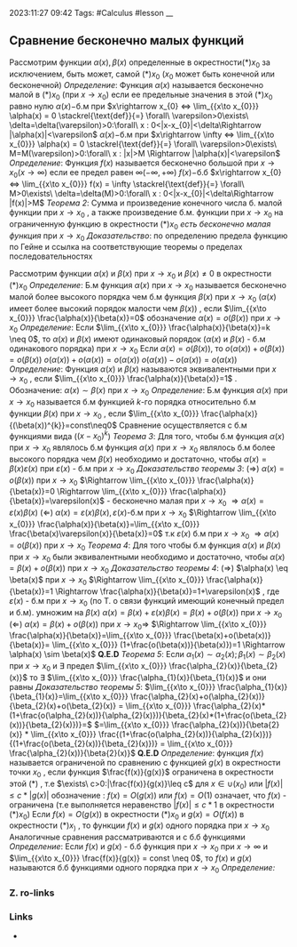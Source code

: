 2023:11:27 09:42
Tags: #Calculus #lesson 
__
## Сравнение бесконечно малых функций
Рассмотрим функции $\alpha(x), \beta(x)$ определенные в окрестности$(*)x_{0}$ за исключением, быть может, самой $(*)x_{0}$ ($x_{0}$ может быть конечной или бесконечной)
*Определение*: Функция $\alpha(x)$ называется бесконечно малой в $(*)x_{0}$ (при $x\rightarrow x_{0}$) если ее предельные значения в этой $(*)x_{0}$ равно нулю
$\alpha(x) -$б.м при $x\rightarrow x_{0} <=> \lim_{{x\to x_{0}}} \alpha(x) = 0 \stackrel{\text{def}}{=} \forall\ \varepsilon>0\exists\ \delta=\delta(\varepsilon)>0:\forall\ x : 0<|x-x_{0}|<\delta\Rightarrow |\alpha(x)|<\varepsilon$
$\alpha(x) -$б.м при $x\rightarrow \infty <=> \lim_{{x\to x_{0}}} \alpha(x) = 0 \stackrel{\text{def}}{=} \forall\ \varepsilon>0\exists\ M=M(\varepsilon)>0:\forall\ x : |x|>M \Rightarrow |\alpha(x)|<\varepsilon$
*Определение*: 
Функция $f(x)$ называется бесконечно большой при $x\rightarrow x_{0} (x\rightarrow \infty)$ если ее
предел равен $\infty(-\infty, +\infty)$ 
$f(x)-$б.б
$x\rightarrow x_{0} <=> \lim_{{x\to x_{0}}} f(x) = \infty \stackrel{\text{def}}{=} \forall\ M>0\exists\ \delta=\delta(M)>0:\forall\ x : 0<|x-x_{0}|<\delta\Rightarrow |f(x)|>M$
*Теорема 2*:
Сумма и произведение конечного числа б. малой функции при $x\rightarrow x_{0}$ ,
а также произведение б.м. функции при $x\rightarrow x_{0}$ на ограниченную функцию в окрестности $(*)x_{0}$ *есть бесконечно малая функция* при $x\rightarrow x_{0}$ 
*Доказательство*: по определению предела функцию по Гейне и ссылка на соответствующие теоремы о пределах последовательностях

Рассмотрим функции $\alpha(x)$ и $\beta(x)$ при $x\rightarrow x_{0}$ и $\beta(x) \neq 0$ в окрестности $(*)x_{0}$
*Определение*: 
Б.м функция $\alpha(x)$ при $x\rightarrow x_{0}$ называется бесконечно малой более высокого порядка чем б.м функция $\beta(x)$ при $x\rightarrow x_{0}$ ($\alpha(x)$ имеет более высокий порядок малости чем $\beta(x)$) , если $\lim_{{x\to x_{0}}} \frac{\alpha(x)}{\beta(x)}=0$ 
обозначение $\alpha(x)=o(\beta(x))$ при $x\rightarrow x_{0}$ 
*Определение*:
Если $\lim_{{x\to x_{0}}} \frac{\alpha(x)}{\beta(x)}=k \neq 0$, то $\alpha(x)$ и $\beta(x)$ имеют одинаковый порядок ($\alpha(x)$ и $\beta(x)$ - б.м одинакового порядка) при $x\rightarrow x_{0}$
Если $\alpha(x)=o(\beta(x))$, то $o(\alpha(x))+o(\beta(x))=o(\beta(x))$
$o(\alpha(x))+o(\alpha(x))=o(\alpha(x))$
$o(\alpha(x))-o(\alpha(x))=o(\alpha(x))$
*Определение*:
Функция $\alpha(x)$ и $\beta(x)$ называются эквивалентными при $x\rightarrow x_{0}$ ,
если $\lim_{{x\to x_{0}}} \frac{\alpha(x)}{\beta(x)}=1$ . 
Обозначение: $\alpha(x) \sim \beta(x)$ при $x\rightarrow x_{0}$
*Определение*:
Б.м функция $\alpha(x)$ при $x\rightarrow x_{0}$ называется б.м функцией $k$-го порядка относительно б.м функции $\beta(x)$ при $x\rightarrow x_{0}$ , если
$\lim_{{x\to x_{0}}} \frac{\alpha(x)}{(\beta(x))^{k}}=const\neq0$
Сравнение осуществляется с б.м функциями вида ($(x-x_{0})^{k}$)
*Теорема 3*:
Для того, чтобы б.м функция $\alpha(x)$ при $x\rightarrow x_{0}$ являлось б.м функция $\alpha(x)$ при $x\rightarrow x_{0}$ являлось б.м более высокого порядка чем $\beta(x)$ необходимо и достаточно, чтобы $\alpha(x)=\beta(x)\varepsilon(x)$ при $\varepsilon(x)$ - б.м при $x\rightarrow x_{0}$
*Доказательство теоремы 3*:
$(\Rightarrow)$ $\alpha(x)=o(\beta(x))$ при $x\rightarrow x_{0}$ $\Rightarrow \lim_{{x\to x_{0}}} \frac{\alpha(x)}{\beta(x)}=0 \Rightarrow \lim_{{x\to x_{0}}} \frac{\alpha(x)}{\beta(x)}=\varepsilon(x)$ - бесконечно малая при $x\rightarrow x_{0}$ $\Rightarrow \alpha(x)=\varepsilon(x)\beta(x)$
($\Leftarrow$) $\alpha(x)=\varepsilon(x)\beta(x), \varepsilon(x)$-б.м при $x\rightarrow x_{0}$ $\Rightarrow \lim_{{x\to x_{0}}} \frac{\alpha(x)}{\beta(x)}=\lim_{{x\to x_{0}}} \frac{\beta(x)\varepsilon(x)}{\beta(x)}=0$
т.к $\varepsilon(x)$ б.м при $x\rightarrow x_{0}$ $\Rightarrow \alpha(x)=o(\beta(x))$ при $x \rightarrow x_{0}$
*Теорема 4*:
Для того чтобы б.м функция $\alpha(x)$ и $\beta(x)$ при $x\rightarrow x_{0}$ были эквивалентными необходимо и достаточно, чтобы $\alpha(x)=\beta(x)+o(\beta(x))$ при $x\rightarrow x_{0}$
*Доказательство теоремы 4*:
($\Rightarrow$) $\alpha(x) \eq \beta(x)$ при $x\rightarrow x_{0}$ $\Rightarrow \lim_{{x\to x_{0}}} \frac{\alpha(x)}{\beta(x)}=1 \Rightarrow \frac{\alpha(x)}{\beta(x)}=1+\varepsilon(x)$ ,
где $\varepsilon(x)$ - б.м при $x\rightarrow x_{0}$ (по Т. о связи функций имеющий конечный предел и б.м). умножим на $\beta(x)$
$\alpha(x)=\beta(x)+\varepsilon(x)\beta(x)=\beta(x)+o(\beta(x))$ при $x\rightarrow x_{0}$
($\Leftarrow$) $\alpha(x)=\beta(x)+o(\beta(x))$ при $x\rightarrow x_{0} \Rightarrow$
$\Rightarrow \lim_{{x\to x_{0}}} \frac{\alpha(x)}{\beta(x)}=\lim_{{x\to x_{0}}} \frac{\beta(x)+o(\beta(x))}{\beta(x)}= \lim_{{x\to x_{0}}} (1+\frac{o(\beta(x))}{\beta(x)})=1 \Rightarrow \alpha(x) \sim \beta(x)$
**Q.E.D**
*Теорема 5*:
Если $\alpha_{1}(x) \sim \alpha_{2}(x); \beta_{1}(x) \sim \beta_{2}(x)$ при $x\rightarrow x_{0}$
и $\exists$ предел $\lim_{{x\to x_{0}}} \frac{\alpha_{2}(x)}{\beta_{2}(x)}$ то $\exists$ $\lim_{{x\to x_{0}}} \frac{\alpha_{1}(x)}{\beta_{1}(x)}$ и они равны
*Доказательство теоремы 5*: 
$\lim_{{x\to x_{0}}} \frac{\alpha_{1}(x)}{\beta_{1}(x)}=\lim_{{x\to x_{0}}} \frac{\alpha_{2}(x)+o(\alpha_{2}(x))}{\beta_{2}(x)+o(\beta_{2}(x)} = \lim_{{x\to x_{0}}} \frac{\alpha_{2}(x)*(1+\frac{o(\alpha_{2}(x))}{\alpha_{2}(x)})}{\beta_{2}(x)*(1+\frac{o(\beta_{2}(x))}{\beta_{2}(x)})}=$
$=\lim_{{x\to x_{0}}} \frac{\alpha_{2}(x))}{\beta{2}(x)} * \lim_{{x\to x_{0}}} \frac{(1+\frac{o(\alpha_{2}(x))}{\alpha_{2}(x)})}{(1+\frac{o(\beta_{2}(x))}{\beta_{2}(x)})} = \lim_{{x\to x_{0}}} \frac{\alpha_{2}(x))}{\beta{2}(x)}$
**Q.E.D**
*Определение*:
функция $f(x)$ называется ограниченой по сравнению с функцией $g(x)$ в окрестности точки $x_{0}$ , если функция $\frac{f(x)}{g(x)}$ ограничена в окрестности этой $(*)$ , т.е $\exists\ c>0:|\frac{f(x)}{g(x)}\leq c$ для $x\in \cup(x_{0})$ или $|f(x)| \leq c*|g(x)|$
обозначение : $f(x) = O(g(x))$ или 
$f(x)=O(1)$ означает, что $f(x)$ - ограничена (т.е выполняется неравенство $|f(x)| \leq c*1$ в окрестности $(*)x_{0}$)
Если $f(x) = O(g(x))$ в окрестности $(*)x_{0}$ и $g(x)=O(f(x))$ в окрестности $(*)x_{)}$ , то функции $f(x)$ и $g(x)$ одного порядка при $x\rightarrow x_{0}$ 
Аналогичные сравнения рассматриваются и с б.б функциями
*Определение*:
Если $f(x)$ и $g(x)$ - б.б функция при $x\rightarrow x_{0}$ при $x\rightarrow \infty$
и $\lim_{{x\to x_{0}}} \frac{f(x)}{g(x)} = const \neq 0$, то $f(x)$ и $g(x)$ называются б.б функциями одного порядка при $x\rightarrow x_{0}$ 
*Определение:*










### Z. ro-links

### Links
-